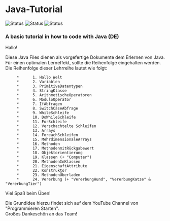 # Java-Tutorial  

![Status](https://img.shields.io/badge/Active-true-brightgreen) ![Status](https://img.shields.io/badge/Managed-true-brightgreen) ![Status](https://img.shields.io/badge/Indev-no-red)

### A basic tutorial in how to code with Java (DE)

Hallo!  
  
Diese Java Files dienen als vorgefertige Dokumente dem Erlernen von Java. Für einen optimalen Lerneffekt, sollte die Reihenfolge eingehalten werden. Die Reihenfolge dieser Lehrreihe lautet wie folgt:  
  
		 * 		1. Hallo Welt  
		 * 		2. Variablen  
		 * 		3. PrimitiveDatentypen  
		 * 		4. StringKlasse  
		 * 		5. ArithmetischeOperatoren  
		 * 		6. ModuloOperator  
		 * 		7. IfAbfragen  
		 * 		8. SwitchCaseAbfrage  
		 * 		9. WhileSchleife  
		 * 		10. DoWhileSchleife  
		 * 		11. ForSchleife  
		 * 		12. Verschachtelte Schleifen  
		 * 		13. Arrays  
		 * 		14. ForeachSchleifen  
		 * 		15. MehrdimensionaleArrays  
		 * 		16. Methoden  
		 * 		17. MethodenmitRückgabewert  
		 * 		18. Objektorientierung  
		 * 		19. Klassen (+ "Computer")  
		 * 		20. MethodenInKlassen  
		 * 		21. EigenschaftAttribute  
		 * 		22. Konstruktor  
		 * 		23. MethodenÜberladen  
		 * 		24. Vererbung (+ "VererbungHund", "VererbungKatze" & "VererbungTier")  
  
  Viel Spaß beim Üben!  
  
  Die Grundidee hierzu findet sich auf dem YouTube Channel von "Programmieren Starten".  
  Großes Dankeschön an das Team!
